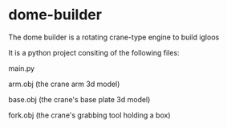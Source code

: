 # dome-builder
The dome builder is a rotating crane-type engine to build igloos

It is a python project consiting of the following files:

main.py

arm.obj (the crane arm 3d model)

base.obj (the crane's base plate 3d model)

fork.obj (the crane's grabbing tool holding a box)
